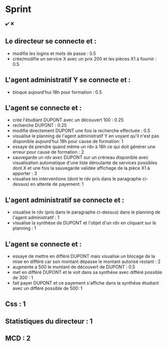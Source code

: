 # Sprint

✔️ ❌

## Le directeur se connecte et :
* modifie les logins et mots de passe : 0.5
* crée/modifie un service X avec un prix 200 et les pièces X1 à fournir : 0.5
## L'agent administratif Y se connecte et :
* bloque aujourd'hui 18h pour formation : 0.5
## L'agent se connecte et :
* crée l'étudiant DUPONT avec un découvert 100 : 0.25
* recherche DUPONT : 0.25
* modifie directement DUPONT une fois la recherche effectuée : 0.5
* visualise le planning de l'agent administratif Y en voyant qu'il n'est pas disponible aujourd'hui 18h pour cause de formation: 1
* essaye de prendre quand même un rdv à 18h ce qui doit générer une erreur pour cause de formation : 2
* sauvegarde un rdv avec DUPONT sur un créneau disponible avec visualisation automatique d'une liste déroulante de services possibles dont X et une fois la sauvegarde validée affichage de la pièce X1 à apporter : 3
* visualise les interventions (dont le rdv pris dans le paragraphe ci-dessus) en attente de payement: 1
## L'agent administratif se connecte et :
* visualise le rdv (pris dans le paragraphe ci-dessus) dans le planning de l'agent administratif : 1
* visualise la synthèse de DUPONT et l'objet d'un rdv en cliquant sur le planning : 1
## L'agent se connecte et :
* essaye de mettre en différé DUPONT mais visualise un blocage de la mise en différé car son montant dépasse le montant autorisé restant : 2
* augmente a 500 le montant de découvert de DUPONT : 0.5
* met en différé DUPONT et le voit dans sa synthèse avec différé possible de 300 : 1
* fait payer DUPONT et ce payement s'affiche dans la synthèse étudiant avec un différé possible de 500: 1
## Css : 1
## Statistiques du directeur : 1
## MCD : 2
